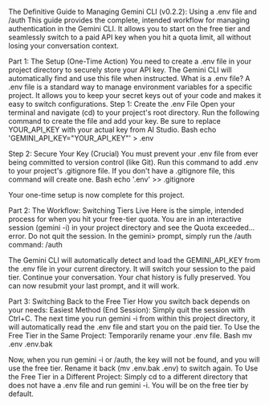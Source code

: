 The Definitive Guide to Managing Gemini CLI (v0.2.2): Using a .env file and /auth
This guide provides the complete, intended workflow for managing authentication in the Gemini CLI. It allows you to start on the free tier and seamlessly switch to a paid API key when you hit a quota limit, all without losing your conversation context.

Part 1: The Setup (One-Time Action)
You need to create a .env file in your project directory to securely store your API key. The Gemini CLI will automatically find and use this file when instructed.
What is a .env file?
A .env file is a standard way to manage environment variables for a specific project. It allows you to keep your secret keys out of your code and makes it easy to switch configurations.
Step 1: Create the .env File
Open your terminal and navigate (cd) to your project's root directory.
Run the following command to create the file and add your key. Be sure to replace YOUR_API_KEY with your actual key from AI Studio.
Bash
echo 'GEMINI_API_KEY="YOUR_API_KEY"' > .env


Step 2: Secure Your Key (Crucial)
You must prevent your .env file from ever being committed to version control (like Git).
Run this command to add .env to your project's .gitignore file. If you don't have a .gitignore file, this command will create one.
Bash
echo '.env' >> .gitignore


Your one-time setup is now complete for this project.

Part 2: The Workflow: Switching Tiers Live
Here is the simple, intended process for when you hit your free-tier quota.
You are in an interactive session (gemini -i) in your project directory and see the Quota exceeded... error. Do not quit the session.
In the gemini> prompt, simply run the /auth command:
/auth


The Gemini CLI will automatically detect and load the GEMINI_API_KEY from the .env file in your current directory. It will switch your session to the paid tier.
Continue your conversation. Your chat history is fully preserved. You can now resubmit your last prompt, and it will work.

Part 3: Switching Back to the Free Tier
How you switch back depends on your needs:
Easiest Method (End Session): Simply quit the session with Ctrl+C. The next time you run gemini -i from within this project directory, it will automatically read the .env file and start you on the paid tier.
To Use the Free Tier in the Same Project: Temporarily rename your .env file.
Bash
mv .env .env.bak

Now, when you run gemini -i or /auth, the key will not be found, and you will use the free tier. Rename it back (mv .env.bak .env) to switch again.
To Use the Free Tier in a Different Project: Simply cd to a different directory that does not have a .env file and run gemini -i. You will be on the free tier by default.

